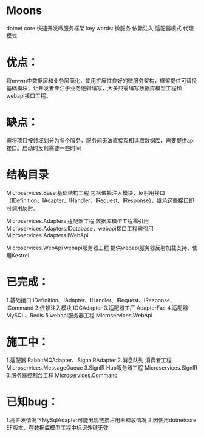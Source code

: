 # Moons
dotnet core 快速开发微服务框架
key words: 微服务 依赖注入 适配器模式 代理模式 

# 优点：
将mvvm中数据层和业务层简化，使用扩展性良好的微服务架构，框架提供可替换基础模块，让开发者专注于业务逻辑编写，大多只需编写数据库模型工程和webapi接口工程。

# 缺点：
需将项目按领域划分为多个服务，服务间无法直接互相读取数据库，需要提供api接口。启动时反射需要一些时间

# 结构目录
Microservices.Base 基础结构工程
包括依赖注入模块，反射用接口（IDefinition、IAdapter、IHandler、IRequest、IResponse），继承这些接口即可调用反射。

Microservices.Adapters 适配器工程
数据库模型工程需引用Microservices.Adapters.IDatabase，webapi接口工程需引用Microservices.Adapters.IWebApi

Microservices.WebApi webapi服务器工程
提供webapi服务器反射加载支持，使用Kestrel

# 已完成：
1.基础接口 IDefinition、IAdapter、IHandler、IRequest、IResponse、ICommand
2.依赖注入模块 IOCAdapter
3.适配器工厂 AdapterFac
4.适配器 MySQL、Redis
5.webapi服务器工程 Microservices.WebApi

# 施工中：
1.适配器 RabbitMQAdapter、SignalRAdapter
2.消息队列 消费者工程 Microservices.MessageQueue
3.SignlR Hub服务器工程 Microservices.SignlR
3.服务器控制台工程 Microservices.Command

# 已知bug：
1.高并发情况下MySqlAdapter可能出现链接占用未释放情况
2.因使用dotnetcore EF版本，在数据库模型工程中标识外键无效
